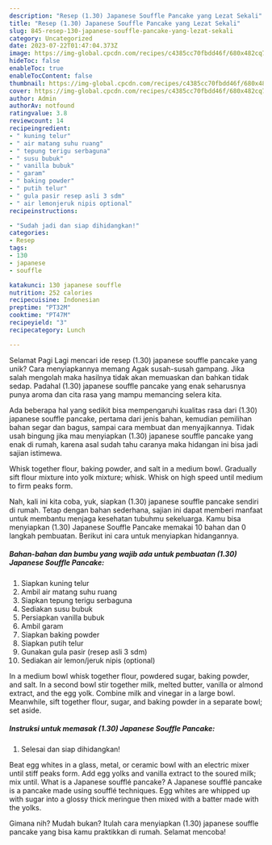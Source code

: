 ```yaml
---
description: "Resep (1.30) Japanese Souffle Pancake yang Lezat Sekali"
title: "Resep (1.30) Japanese Souffle Pancake yang Lezat Sekali"
slug: 845-resep-130-japanese-souffle-pancake-yang-lezat-sekali
category: Uncategorized
date: 2023-07-22T01:47:04.373Z
image: https://img-global.cpcdn.com/recipes/c4385cc70fbdd46f/680x482cq70/130-japanese-souffle-pancake-foto-resep-utama.jpg
hideToc: false
enableToc: true
enableTocContent: false
thumbnail: https://img-global.cpcdn.com/recipes/c4385cc70fbdd46f/680x482cq70/130-japanese-souffle-pancake-foto-resep-utama.jpg
cover: https://img-global.cpcdn.com/recipes/c4385cc70fbdd46f/680x482cq70/130-japanese-souffle-pancake-foto-resep-utama.jpg
author: Admin
authorAv: notfound
ratingvalue: 3.8
reviewcount: 14
recipeingredient:
- " kuning telur"
- " air matang suhu ruang"
- " tepung terigu serbaguna"
- " susu bubuk"
- " vanilla bubuk"
- " garam"
- " baking powder"
- " putih telur"
- " gula pasir resep asli 3 sdm"
- " air lemonjeruk nipis optional"
recipeinstructions:

- "Sudah jadi dan siap dihidangkan!"
categories:
- Resep
tags:
- 130
- japanese
- souffle

katakunci: 130 japanese souffle 
nutrition: 252 calories
recipecuisine: Indonesian
preptime: "PT32M"
cooktime: "PT47M"
recipeyield: "3"
recipecategory: Lunch

---
```



Selamat Pagi Lagi mencari ide resep (1.30) japanese souffle pancake yang unik? Cara menyiapkannya memang Agak susah-susah gampang. Jika salah mengolah maka hasilnya tidak akan memuaskan dan bahkan tidak sedap. Padahal (1.30) japanese souffle pancake yang enak seharusnya punya aroma dan cita rasa yang mampu memancing selera kita.


Ada beberapa hal yang sedikit bisa mempengaruhi kualitas rasa dari (1.30) japanese souffle pancake, pertama dari jenis bahan, kemudian pemilihan bahan segar dan bagus, sampai cara membuat dan menyajikannya. Tidak usah bingung jika mau menyiapkan (1.30) japanese souffle pancake yang enak di rumah, karena asal sudah tahu caranya maka hidangan ini bisa jadi sajian istimewa.

Whisk together flour, baking powder, and salt in a medium bowl. Gradually sift flour mixture into yolk mixture; whisk. Whisk on high speed until medium to firm peaks form.


Nah, kali ini kita coba, yuk, siapkan (1.30) japanese souffle pancake sendiri di rumah. Tetap dengan bahan sederhana, sajian ini dapat memberi manfaat untuk membantu menjaga kesehatan tubuhmu sekeluarga. Kamu bisa menyiapkan (1.30) Japanese Souffle Pancake memakai 10 bahan dan 0 langkah pembuatan. Berikut ini cara untuk menyiapkan hidangannya.

<!--inarticleads1-->

##### Bahan-bahan dan bumbu yang wajib ada untuk pembuatan (1.30) Japanese Souffle Pancake:

1. Siapkan  kuning telur
1. Ambil  air matang suhu ruang
1. Siapkan  tepung terigu serbaguna
1. Sediakan  susu bubuk
1. Persiapkan  vanilla bubuk
1. Ambil  garam
1. Siapkan  baking powder
1. Siapkan  putih telur
1. Gunakan  gula pasir (resep asli 3 sdm)
1. Sediakan  air lemon/jeruk nipis (optional)


In a medium bowl whisk together flour, powdered sugar, baking powder, and salt. In a second bowl stir together milk, melted butter, vanilla or almond extract, and the egg yolk. Combine milk and vinegar in a large bowl. Meanwhile, sift together flour, sugar, and baking powder in a separate bowl; set aside. 

<!--inarticleads2-->

##### Instruksi untuk memasak (1.30) Japanese Souffle Pancake:


1. Selesai dan siap dihidangkan!

Beat egg whites in a glass, metal, or ceramic bowl with an electric mixer until stiff peaks form. Add egg yolks and vanilla extract to the soured milk; mix until. What is a Japanese soufflé pancake? A Japanese soufflé pancake is a pancake made using soufflé techniques. Egg whites are whipped up with sugar into a glossy thick meringue then mixed with a batter made with the yolks. 

Gimana nih? Mudah bukan? Itulah cara menyiapkan (1.30) japanese souffle pancake yang bisa kamu praktikkan di rumah. Selamat mencoba!
